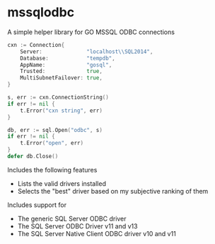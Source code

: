 # mssqlodbc
A simple helper library for GO MSSQL ODBC connections

```go
cxn := Connection{
    Server:              "localhost\\SQL2014",
    Database:            "tempdb",
    AppName:             "gosql",
    Trusted:             true,
    MultiSubnetFailover: true,
}

s, err := cxn.ConnectionString()
if err != nil {
    t.Error("cxn string", err)
}

db, err := sql.Open("odbc", s)
if err != nil {
    t.Error("open", err)
}
defer db.Close()
```

Includes the following features
* Lists the valid drivers installed
* Selects the "best" driver based on my subjective ranking of them

Includes support for 

* The generic SQL Server ODBC driver
* The SQL Server ODBC Driver v11 and v13
* The SQL Server Native Client ODBC driver v10 and v11

